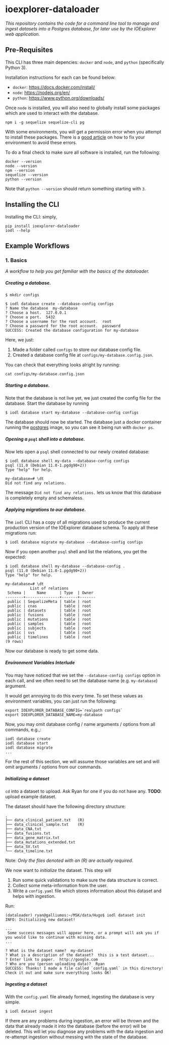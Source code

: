 # ioexplorer-dataloader

_This repository contains the code for a command line tool to manage and ingest datasets into a Postgres database, for later use by the IOExplorer web application._

## Pre-Requisites
This CLI has three main depencies: `docker` and `node`, and `python` (specifically Python 3).

Installation instructions for each can be found below:
- `docker`: https://docs.docker.com/install/
- `node`: https://nodejs.org/en/
- `python`: https://www.python.org/downloads/

Once `node` is installed, you will also need to globally install some packages which are used to interact with the database.
```
npm i -g sequelize sequelize-cli pg
```

With some environments, you will get a permission error when you attempt to install these packages. There is a [good article](https://docs.npmjs.com/getting-started/fixing-npm-permissions) on how to fix your environment to avoid these errors.

To do a final check to make sure all software is installed, run the following:
```
docker --version
node --version
npm --version
sequelize --version
python --version
```
Note that `python --version` should return something starting with `3`.
## Installing the CLI
 Installing the CLI:
 simply,
 ```
 pip install ioexplorer-dataloader
 iodl --help
 ```
 ## Example Workflows
 ### 1. Basics
 _A workflow to help you get familiar with the basics of the dataloader._

##### Creating a database.

```
$ mkdir configs

$ iodl database create --database-config configs
? Name the database  my-database
? Choose a host.  127.0.0.1
? Choose a port.  5432
? Choose a username for the root account.  root
? Choose a password for the root account.  password
SUCCESS: Created the database configuration for my-database
```
Here, we just:
1. Made a folder called `configs` to store our database config file.
2. Created a database config file at `configs/my-database.config.json`.

You can check that everything looks alright by running:
```
cat configs/my-database.config.json
```

##### Starting a database.

Note that the database is not live yet, we just created the config file for the database. Start the database by running
```
$ iodl database start my-database --database-config configs
```

The database should now be started. The database just a docker container running the [postgres](https://hub.docker.com/_/postgres/) image, so you can see it being run with `docker ps`.

##### Opening a `psql` shell into a database.
Now lets open a `psql` shell connected to our newly created database:
```
$ iodl database shell my-data --database-config configs
psql (11.0 (Debian 11.0-1.pgdg90+2))
Type "help" for help.

my-database=# \dt
Did not find any relations.
```

The message `Did not find any relations.` lets us know that this database is completely empty and schemaless.

##### Applying migrations to our database.
The `iodl` CLI has a copy of all migrations used to produce the current production version of the IOExplorer database schema. To apply all these migrations run:
```
$ iodl database migrate my-database --database-config configs
```

Now if you open another `psql` shell and list the relations, you get the expected:
```
$ iodl database shell my-database --database-config .
psql (11.0 (Debian 11.0-1.pgdg90+2))
Type "help" for help.

my-database=# \dt
           List of relations
 Schema |     Name      | Type  | Owner
--------+---------------+-------+-------
 public | SequelizeMeta | table | root
 public | cnas          | table | root
 public | datasets      | table | root
 public | fusions       | table | root
 public | mutations     | table | root
 public | samples       | table | root
 public | subjects      | table | root
 public | svs           | table | root
 public | timelines     | table | root
(9 rows)
```

Now our database is ready to get some data.

##### Environment Variables Interlude
You may have noticed that we set the `--database-config configs` option in each call, and we often need to set the database name (e.g. `my-database`) argument.

It would get annoying to do this every time. To set these values as environment variables, you can just run the following:
```
export IOEXPLORER_DATABASE_CONFIG=`realpath configs`
export IOEXPLORER_DATABASE_NAME=my-database
```

Now, you may omit database config / name arguments / options from all commands, e.g.,:
```
iodl database create
iodl database start
iodl database migrate
...
```
For the rest of this section, we will assume those variables are set and will omit arguments / options from our commands.

##### Initializing a dataset


`cd` into a dataset to upload. Ask Ryan for one if you do not have any.
**TODO**: upload example dataset.

The dataset should have the following directory structure:
```
.
├── data_clinical_patient.txt   (R)
├── data_clinical_sample.txt    (R)
├── data_CNA.txt
├── data_fusions.txt
├── data_gene_matrix.txt
├── data_mutations_extended.txt
├── data_SV.txt
└── data_timeline.txt
```
Note: _Only the files denoted with an (R) are actually required_.

We now want to _initialize_ the dataset. This step will
1. Run some quick validations to make sure the data structure is correct.
2. Collect some meta-information from the user.
3. Write a `config.yaml` file which stores information about this dataset and helps with ingestion.

Run:
```
(dataloader) ryan@galliumos:~/MSK/data/Hugo$ iodl dataset init
INFO: Initializing new dataset!

...
 Some success messages will appear here, or a prompt will ask you if you would like to continue with missing data.
...

? What is the dataset name?  my-dataset
? What is a description of the dataset?  this is a test dataset...
? Enter link to paper.  http://google.com
? Who are you (person uploading data)?  Ryan
SUCCESS: Thanks! I made a file called `config.yaml` in this directory! Check it out and make sure everything looks OK!
```

##### Ingesting a dataset
With the `config.yaml` file already formed, ingesting the database is very simple.
```
$ iodl dataset ingest
```

If there are any problems during ingestion, an error will be thrown and the data that already made it into the database (before the error) will be deleted. This will let you diagnose any problems with the data ingestion and re-attempt ingestion without messing with the state of the database.
